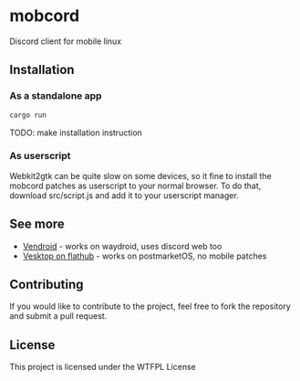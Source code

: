 # mobcord

Discord client for mobile linux

## Installation

### As a standalone app

```sh
cargo run
```

TODO: make installation instruction

### As userscript

Webkit2gtk can be quite slow on some devices, so it fine to install the mobcord patches as userscript to your normal browser.
To do that, download src/script.js and add it to your userscript manager.

## See more

- [Vendroid](https://github.com/Vencord/Vendroid) - works on waydroid, uses discord web too
- [Vesktop on flathub](https://flathub.org/apps/dev.vencord.Vesktop) - works on postmarketOS, no mobile patches

## Contributing

If you would like to contribute to the project, feel free to fork the repository and submit a pull request.

## License

This project is licensed under the WTFPL License
